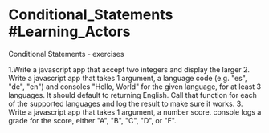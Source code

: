 # Conditional_Statements #Learning_Actors
Conditional Statements - exercises

1.Write a javascript app that accept two integers
and display the larger
2. Write a javascript app that takes 1 argument, a
language code (e.g. "es", "de", "en") and consoles
"Hello, World" for the given language, for at least 3
languages. It should default to returning English.
Call that function for each of the supported
languages and log the result to make sure it
works.
3. Write a javascript app that takes 1 argument, a
number score. console logs a grade for the score,
either "A", "B", "C", "D", or "F".
